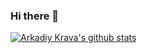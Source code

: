 ### Hi there 👋

[![Arkadiy Krava's github stats](https://github-readme-stats.vercel.app/api?username=akrava&count_private=true&show_icons=true)](https://github.com/anuraghazra/github-readme-stats)

<!--
**akrava/akrava** is a ✨ _special_ ✨ repository because its `README.md` (this file) appears on your GitHub profile.

Here are some ideas to get you started:

- 🔭 I’m currently working on ...
- 🌱 I’m currently learning ...
- 👯 I’m looking to collaborate on ...
- 🤔 I’m looking for help with ...
- 💬 Ask me about ...
- 📫 How to reach me: ...
- 😄 Pronouns: ...
- ⚡ Fun fact: ...
-->
